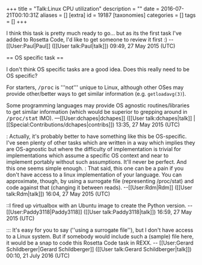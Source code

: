 +++
title = "Talk:Linux CPU utilization"
description = ""
date = 2016-07-21T00:10:31Z
aliases = []
[extra]
id = 19187
[taxonomies]
categories = []
tags = []
+++

I think this task is pretty much ready to go... but as its the first task I've added to Rosetta Code, I'd like to get someone to review it first :)
--[[User:Paul|Paul]] ([[User talk:Paul|talk]]) 09:49, 27 May 2015 (UTC)

== OS specific task ==

I don't think OS specific tasks are a good idea.
Does this really need to be OS specific?

For starters, <tt>/proc</tt> is '''not''' unique to Linux,
although other OSes may provide other/better ways to get similar information
(e.g. <code>getloadavg(3)</code>).

Some programming languages may provide OS agnostic routines/libraries to get similar information
(which would be superior to grepping around in <tt>/proc/stat</tt> IMO).
&mdash;[[User:dchapes|dchapes]] ([[User talk:dchapes|talk]] | [[Special:Contributions/dchapes|contribs]]) 13:35, 27 May 2015‎ (UTC)

: Actually, it's probably better to have something like this be OS-specific. I've seen plenty of other tasks which are written in a way which implies they are OS-agnostic but where the difficulty of implementation is trivial for implementations which assume a specific OS context and near to implement portably without such assumptions.  It'll never be perfect. And this one seems simple enough. 
: That said, this one can be a pain if you don't have access to a linux implementation of your language. You can approximate, though, by using a surrogate file (representing /proc/stat) and code against that (changing it between reads). --[[User:Rdm|Rdm]] ([[User talk:Rdm|talk]]) 16:04, 27 May 2015 (UTC)

::I fired up virtualbox with an Ubuntu image to create the Python version. --[[User:Paddy3118|Paddy3118]] ([[User talk:Paddy3118|talk]]) 16:59, 27 May 2015 (UTC)

::: It's easy for you to say (''using a surrogate file''), but I don't have access to a Linux system.   But if somebody would include such a (sample) file here, it would be a snap to code this Rosetta Code task in REXX.   -- [[User:Gerard Schildberger|Gerard Schildberger]] ([[User talk:Gerard Schildberger|talk]]) 00:10, 21 July 2016 (UTC)

